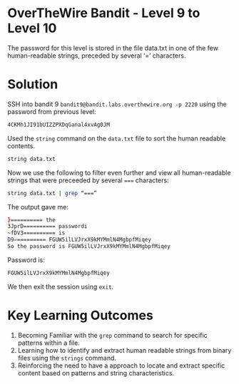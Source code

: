 # OverTheWire Bandit - Level 9 to Level 10
The password for this level is stored in the file data.txt in one of the few human-readable strings, preceded by several ‘=’ characters.
# Solution
SSH into bandit 9 `bandit9@bandit.labs.overthewire.org -p 2220` using the password from previous level:
```bash
4CKMh1JI91bUIZZPXDqGanal4xvAg0JM
```

 Used the `string` command on the `data.txt` file to sort the human readable contents.

 ```bash
string data.txt
```
Now we use the following to filter even further and view all human-readable strings that were preceeded by several `===` characters:
```bash
string data.txt | grep “===” 
```

The output gave me:
```bash
}========== the
3JprD========== passwordi
~fDV3========== is
D9========== FGUW5ilLVJrxX9kMYMmlN4MgbpfMiqey
So the password is FGUW5ilLVJrxX9kMYMmlN4MgbpfMiqey

```
Password is:

 ```bash
FGUW5ilLVJrxX9kMYMmlN4MgbpfMiqey
```

We then exit the session using `exit`.
# Key Learning Outcomes
1. Becoming Familiar with the `grep` command to search for specific patterns within a file.
2. Learning how to identify and extract human readable strings from binary files using the `strings` command.
3. Reinforcing the need to have a approach to locate and extract specific content based on patterns and string characteristics.


